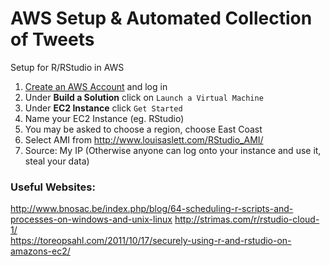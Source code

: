 # AWS Setup & Automated Collection of Tweets
Setup for R/RStudio in AWS

1. [Create an AWS Account](https://aws.amazon.com/) and log in  
2. Under **Build a Solution** click on `Launch a Virtual Machine`  
3. Under **EC2 Instance** click `Get Started`  
4. Name your EC2 Instance (eg. RStudio)  
5. You may be asked to choose a region, choose East Coast
6. Select AMI from http://www.louisaslett.com/RStudio_AMI/
7. Source: My IP (Otherwise anyone can log onto your instance and use it, steal your data)

### Useful Websites:
http://www.bnosac.be/index.php/blog/64-scheduling-r-scripts-and-processes-on-windows-and-unix-linux
http://strimas.com/r/rstudio-cloud-1/  
https://toreopsahl.com/2011/10/17/securely-using-r-and-rstudio-on-amazons-ec2/  
